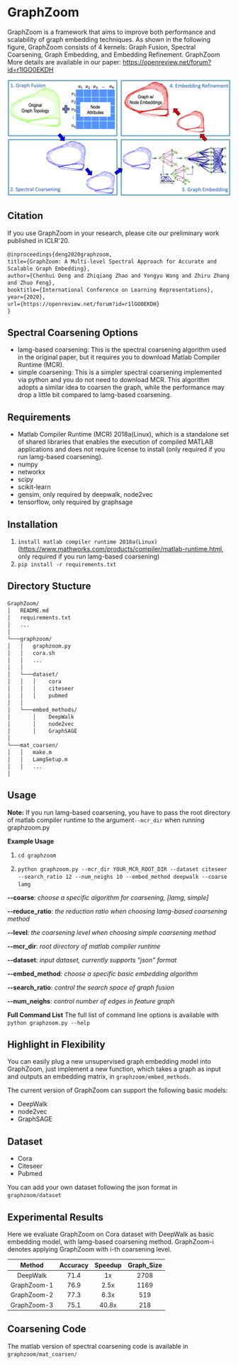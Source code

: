 GraphZoom
===============================

GraphZoom is a framework that aims to improve both performance and scalability of graph embedding techniques. As shown in the following figure, GraphZoom consists of 4 kernels: Graph Fusion, Spectral Coarsening, Graph Embedding, and Embedding Refinement. GraphZoom More details are available in our paper: https://openreview.net/forum?id=r1lGO0EKDH

![Overview of the GraphZoom framework](/GraphZoom.png)

Citation
------------
If you use GraphZoom in your research, please cite our preliminary work
published in ICLR'20.

```
@inproceedings{deng2020graphzoom,
title={GraphZoom: A Multi-level Spectral Approach for Accurate and Scalable Graph Embedding},
author={Chenhui Deng and Zhiqiang Zhao and Yongyu Wang and Zhiru Zhang and Zhuo Feng},
booktitle={International Conference on Learning Representations},
year={2020},
url={https://openreview.net/forum?id=r1lGO0EKDH}
}
```

Spectral Coarsening Options
------------
* lamg-based coarsening: This is the spectral coarsening algorithm used in the original paper, but it requires you to download Matlab Compiler Runtime (MCR).
* simple coarsening: This is a simpler spectral coarsening implemented via python and you do not need to download MCR. This algorithm adopts a similar idea to coarsen the graph, while the performance may drop a little bit compared to lamg-based coarsening.

Requirements
------------
* Matlab Compiler Runtime (MCR) 2018a(Linux), which is a standalone set of shared libraries that enables the execution of compiled MATLAB applications and does not require license to install (only required if you run lamg-based coarsening).
* numpy
* networkx
* scipy
* scikit-learn
* gensim, only required by deepwalk, node2vec
* tensorflow, only required by graphsage

Installation
------------
1. `install matlab compiler runtime 2018a(Linux)` (https://www.mathworks.com/products/compiler/matlab-runtime.html, only required if you run lamg-based coarsening)
2. `pip install -r requirements.txt`

Directory Stucture
------------
```
GraphZoom/
│   README.md
│   requirements.txt
│   ... 
│
└───graphzoom/
│   │   graphzoom.py
│   │   cora.sh
│   │   ...  
│   │ 
│   └───dataset/
│   │   │    cora
│   │   │    citeseer
│   │   │    pubmed
│   │  
│   └───embed_methods/
│       │    DeepWalk
│       │    node2vec
│       │    GraphSAGE
│ 
└───mat_coarsen/
│   │   make.m
│   │   LamgSetup.m
│   │   ...  
│
```


Usage
-----

**Note:** If you run lamg-based coarsening, you have to pass the root directory of matlab compiler runtime to the argument`--mcr_dir` when running graphzoom.py

**Example Usage**

1. `cd graphzoom`

2. `python graphzoom.py --mcr_dir YOUR_MCR_ROOT_DIR --dataset citeseer --search_ratio 12 --num_neighs 10 --embed_method deepwalk --coarse lamg`

**--coarse**:  *choose a specific algorithm for coarsening, [lamg, simple]*

**--reduce_ratio**:  *the reduction ratio when choosing lamg-based coarsening method*

**--level**:  *the coarsening level when choosing simple coarsening method*

**--mcr_dir**:  *root directory of matlab compiler runtime*

**--dataset**: *input dataset, currently supports "json" format*

**--embed_method**: *choose a specific basic embedding algorithm*

**--search_ratio**: *control the search space of graph fusion*

**--num_neighs**: *control number of edges in feature graph*


**Full Command List**
The full list of command line options is available with ``python graphzoom.py --help``

Highlight in Flexibility
-------

You can easily plug a new unsupervised graph embedding model into GraphZoom, just implement a new function, which takes a graph as input and outputs an embedding matrix, in `graphzoom/embed_methods`.

The current version of GraphZoom can support the following basic models:

* DeepWalk
* node2vec
* GraphSAGE

Dataset
-------
* Cora
* Citeseer
* Pubmed

You can add your own dataset following the json format in `graphzoom/dataset`

Experimental Results
-------

Here we evaluate GraphZoom on Cora dataset with DeepWalk as basic embedding model, with lamg-based coarsening method. GraphZoom-i denotes applying GraphZoom with i-th coarsening level.

| Method        | Accuracy      | Speedup  | Graph_Size  |
| :-----------: |:-------------:| :-------:| :----------:|
| DeepWalk      | 71.4          | 1x       | 2708        |
| GraphZoom-1   | 76.9          | 2.5x     | 1169        |
| GraphZoom-2   | 77.3          | 6.3x     | 519         |
| GraphZoom-3   | 75.1          | 40.8x    | 218         |

Coarsening Code
---------------
The matlab version of spectral coarsening code is available in `graphzoom/mat_coarsen/`
